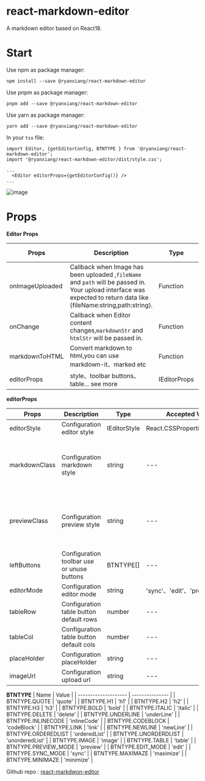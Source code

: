 # react-markdown-editor

A markdown editor based on React18.

# Start

Use npm as package manager:

```
npm install --save @ryanxiang/react-markdown-editor
```

Use pnpm as package manager:

```
pnpm add --save @ryanxiang/react-markdown-editor
```

Use yarn as package manager:

```
yarn add --save @ryanxiang/react-markdown-editor
```

In your `tsx` file:

```tsx
import Editor, {getEditorConfig, BTNTYPE } from '@ryanxiang/react-markdown-editor';
import '@ryanxiang/react-markdown-editor/dist/style.css';

...
  <Editor editorProps={getEditorConfig()} />
...

```

![image]('/../markdowneditor.png')

# Props

**Editor Props**

| Props           | Description                                                                                                                                                           | Type         | Accepted Values | Default     |
| --------------- | --------------------------------------------------------------------------------------------------------------------------------------------------------------------- | ------------ | --------------- | ----------- |
| onImageUploaded | Callback when Image has been uploaded ,`fileName` and `path` will be passed in. Your upload interface was expected to return data like {fileName:string,path:string}. | Function     | --              | ()=>{}      |
| onChange        | Callback when Editor content changes,`markdownStr` and `htmlStr` will be passed in.                                                                                   | Function     | --              | ()=>{}      |
| markdownToHTML  | Convert markdown to html,you can use markdown-it、marked etc                                                                                                          | Function     | --              | markdown-it |
| editorProps     | style、toolbar buttons、table... see more                                                                                                                             | IEditorProps | --              | --          |

**editorProps**

| Props         | Description                                | Type         | Accepted Values               | Default                                                |
| ------------- | ------------------------------------------ | ------------ | ----------------------------- | ------------------------------------------------------ |
| editorStyle   | Configuration editor style                 | IEditorStyle | React.CSSProperties,undefined | undefined                                              |
| markdownClass | Configuration markdown style               | string       | ---                           | 'prose prose-a:text-blue-400 hover:prose-a:opacity-60' |
| previewClass  | Configuration preview style                | string       | ---                           | 'prose prose-a:text-blue-400 hover:prose-a:opacity-60' |
| leftButtons   | Configuration toolbar use or unuse buttons | BTNTYPE[]    | ---                           | all buttons                                            |
| editorMode    | Configuration editor mode                  | string       | 'sync'、'edit'、'preview'     | 'sync'                                                 |
| tableRow      | Configuration table button default rows    | number       | ---                           | 4                                                      |
| tableCol      | Configuration table button default cols    | number       | ---                           | 6                                                      |
| placeHolder   | Configuration placeHolder                  | string       | ---                           | ---                                                    |
| imageUrl      | Configuration upload url                   | string       | ---                           | ---                                                    |

**BTNTYPE**
| Name                 | Value           |
| -------------------- | --------------- |
| BTNTYPE.QUOTE        | 'quote'         |
| BTNTYPE.H1           | 'h1'            |
| BTNTYPE.H2           | 'h2'            |
| BTNTYPE.H3           | 'h3'            |
| BTNTYPE.BOLD         | 'bold'          |
| BTNTYPE.ITALIC       | 'italic'        |
| BTNTYPE.DELETE       | 'delete'        |
| BTNTYPE.UNDERLINE    | 'underLine'     |
| BTNTYPE.INLINECODE   | 'inlineCode'    |
| BTNTYPE.CODEBLOCK    | 'codeBlock'     |
| BTNTYPE.LINK         | 'link'          |
| BTNTYPE.NEWLINE      | 'newLine'       |
| BTNTYPE.ORDEREDLIST  | 'orderedList'   |
| BTNTYPE.UNORDERDLIST | 'unorderedList' |
| BTNTYPE.IMAGE        | 'image'         |
| BTNTYPE.TABLE        | 'table'         |
| BTNTYPE.PREVIEW_MODE | 'preview'       |
| BTNTYPE.EDIT_MODE    | 'edit'          |
| BTNTYPE.SYNC_MODE    | 'sync'          |
| BTNTYPE.MAXIMAZE     | 'maximize'      |
| BTNTYPE.MINIMAZE     | 'minimize'      |


Github repo : [react-markdwon-editor](https://github.com/ryanxiang7/react-markdown-editor)

